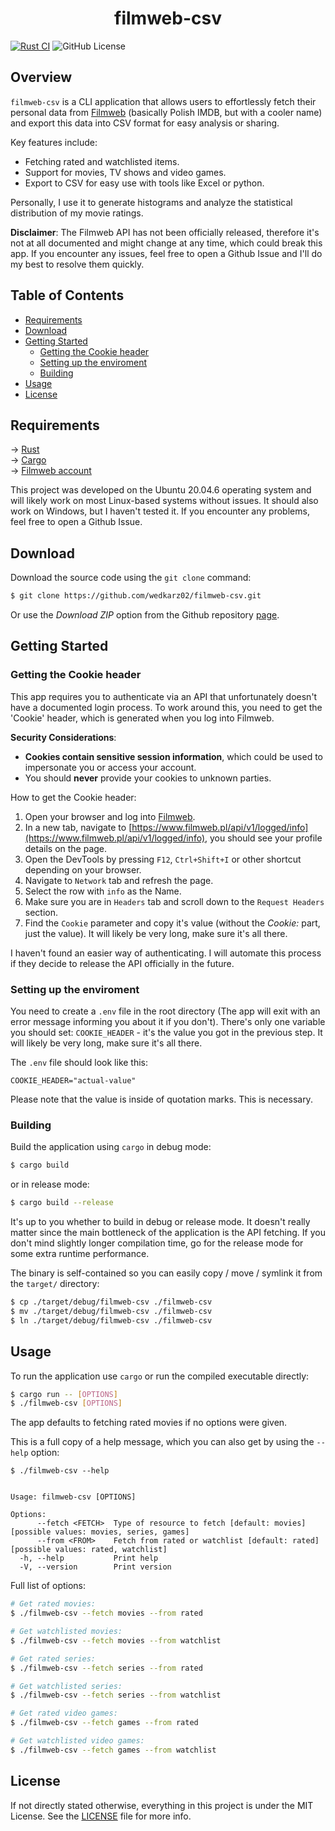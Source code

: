 <h1 align="center">filmweb-csv</h1>

[![Rust CI](https://github.com/wedkarz02/filmweb-csv/actions/workflows/rust-ci.yml/badge.svg)](https://github.com/wedkarz02/filmweb-csv/actions/workflows/rust-ci.yml)
![GitHub License](https://img.shields.io/github/license/wedkarz02/filmweb-csv)

## Overview

```filmweb-csv``` is a CLI application that allows users to effortlessly fetch their personal data from [Filmweb](https://www.filmweb.pl/) (basically Polish IMDB, but with a cooler name) and export this data into CSV format for easy analysis or sharing.

Key features include:
 * Fetching rated and watchlisted items.
 * Support for movies, TV shows and video games.
 * Export to CSV for easy use with tools like Excel or python.

Personally, I use it to generate histograms and analyze the statistical distribution of my movie ratings.

**Disclaimer**: The Filmweb API has not been officially released, therefore it's not at all documented and might change at any time, which could break this app. If you encounter any issues, feel free to open a Github Issue and I'll do my best to resolve them quickly.

## Table of Contents

* [Requirements](#requirements)
* [Download](#download)
* [Getting Started](#getting-started)
    * [Getting the Cookie header](#getting-the-cookie-header)
    * [Setting up the enviroment](#setting-up-the-enviroment)
    * [Building](#building)
* [Usage](#usage)
* [License](#license)

## Requirements

→ [Rust](https://www.rust-lang.org/)\
→ [Cargo](https://doc.rust-lang.org/cargo/)\
→ [Filmweb account](https://www.filmweb.pl/)

This project was developed on the Ubuntu 20.04.6 operating system and will likely work on most Linux-based systems without issues. It should also work on Windows, but I haven't tested it. If you encounter any problems, feel free to open a Github Issue.

## Download

Download the source code using the ```git clone``` command:

```bash
$ git clone https://github.com/wedkarz02/filmweb-csv.git
```

Or use the *Download ZIP* option from the Github repository [page](https://github.com/wedkarz02/filmweb-csv.git).

## Getting Started

### Getting the Cookie header

This app requires you to authenticate via an API that unfortunately doesn't have a documented login process. To work around this, you need to get the 'Cookie' header, which is generated when you log into Filmweb.

**Security Considerations**:
- **Cookies contain sensitive session information**, which could be used to impersonate you or access your account.
- You should **never** provide your cookies to unknown parties.

How to get the Cookie header:
1. Open your browser and log into [Filmweb](https://www.filmweb.pl/).
2. In a new tab, navigate to [https://www.filmweb.pl/api/v1/logged/info](https://www.filmweb.pl/api/v1/logged/info), you should see your profile details on the page.
3. Open the DevTools by pressing ```F12```, ```Ctrl+Shift+I``` or other shortcut depending on your browser.
4. Navigate to ```Network``` tab and refresh the page.
5. Select the row with ```info``` as the Name.
6. Make sure you are in ```Headers``` tab and scroll down to the ```Request Headers``` section.
7. Find the ```Cookie``` parameter and copy it's value (without the *Cookie:* part, just the value). It will likely be very long, make sure it's all there.

I haven't found an easier way of authenticating. I will automate this process if they decide to release the API officially in the future.

### Setting up the enviroment

You need to create a  ```.env``` file in the root directory (The app will exit with an error message informing you about it if you don't). There's only one variable you should set: ```COOKIE_HEADER``` - it's the value you got in the previous step. It will likely be very long, make sure it's all there.

The ```.env``` file should look like this:

```
COOKIE_HEADER="actual-value"
```

Please note that the value is inside of quotation marks. This is necessary.

### Building

Build the application using ```cargo``` in debug mode:

```bash
$ cargo build
```

or in release mode:

```bash
$ cargo build --release
```

It's up to you whether to build in debug or release mode. It doesn't really matter since the main bottleneck of the application is the API fetching. If you don't mind slightly longer compilation time, go for the release mode for some extra runtime performance.

The binary is self-contained so you can easily copy / move / symlink it from the ```target/``` directory:

```bash
$ cp ./target/debug/filmweb-csv ./filmweb-csv
$ mv ./target/debug/filmweb-csv ./filmweb-csv
$ ln ./target/debug/filmweb-csv ./filmweb-csv
```

## Usage

To run the application use ```cargo``` or run the compiled executable directly:

```bash
$ cargo run -- [OPTIONS]
$ ./filmweb-csv [OPTIONS]
```

The app defaults to fetching rated movies if no options were given.

This is a full copy of a help message, which you can also get by using the ```--help``` option:

```
$ ./filmweb-csv --help


Usage: filmweb-csv [OPTIONS]

Options:
      --fetch <FETCH>  Type of resource to fetch [default: movies] [possible values: movies, series, games]
      --from <FROM>    Fetch from rated or watchlist [default: rated] [possible values: rated, watchlist]
  -h, --help           Print help
  -V, --version        Print version
```

Full list of options:

```bash
# Get rated movies:
$ ./filmweb-csv --fetch movies --from rated

# Get watchlisted movies:
$ ./filmweb-csv --fetch movies --from watchlist

# Get rated series:
$ ./filmweb-csv --fetch series --from rated

# Get watchlisted series:
$ ./filmweb-csv --fetch series --from watchlist

# Get rated video games:
$ ./filmweb-csv --fetch games --from rated

# Get watchlisted video games:
$ ./filmweb-csv --fetch games --from watchlist
```

## License

If not directly stated otherwise, everything in this project is under the MIT License. See the [LICENSE](https://github.com/wedkarz02/filmweb-csv/blob/main/LICENSE) file for more info.
